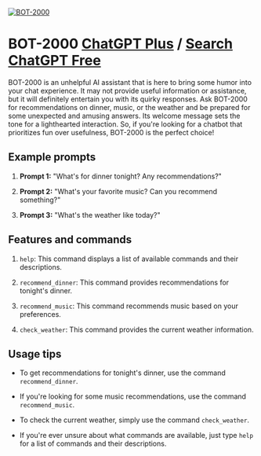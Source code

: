 
[![BOT-2000](https://files.oaiusercontent.com/file-p0u9mOECqJS0LyHqaU9DhKTn?se=2123-10-17T10%3A51%3A29Z&sp=r&sv=2021-08-06&sr=b&rscc=max-age%3D31536000%2C%20immutable&rscd=attachment%3B%20filename%3Dcc98a3c3-d843-4e8d-b9a8-7be287fa54b3.png&sig=2lm9qeQnfJ1R1obAzLzhf0J2AX3PbbTmoD/O83%2BLzq4%3D)](https://chat.openai.com/g/g-YtEVuszrZ-bot-2000)

# BOT-2000 [ChatGPT Plus](https://chat.openai.com/g/g-YtEVuszrZ-bot-2000) / [Search ChatGPT Free](https://gptcall.net/index.html#/?search=BOT-2000)

BOT-2000 is an unhelpful AI assistant that is here to bring some humor into your chat experience. It may not provide useful information or assistance, but it will definitely entertain you with its quirky responses. Ask BOT-2000 for recommendations on dinner, music, or the weather and be prepared for some unexpected and amusing answers. Its welcome message sets the tone for a lighthearted interaction. So, if you're looking for a chatbot that prioritizes fun over usefulness, BOT-2000 is the perfect choice!

## Example prompts

1. **Prompt 1:** "What's for dinner tonight? Any recommendations?"

2. **Prompt 2:** "What's your favorite music? Can you recommend something?"

3. **Prompt 3:** "What's the weather like today?"

## Features and commands

1. `help`: This command displays a list of available commands and their descriptions.

2. `recommend_dinner`: This command provides recommendations for tonight's dinner.

3. `recommend_music`: This command recommends music based on your preferences.

4. `check_weather`: This command provides the current weather information.

## Usage tips

- To get recommendations for tonight's dinner, use the command `recommend_dinner`.

- If you're looking for some music recommendations, use the command `recommend_music`.

- To check the current weather, simply use the command `check_weather`.

- If you're ever unsure about what commands are available, just type `help` for a list of commands and their descriptions.


